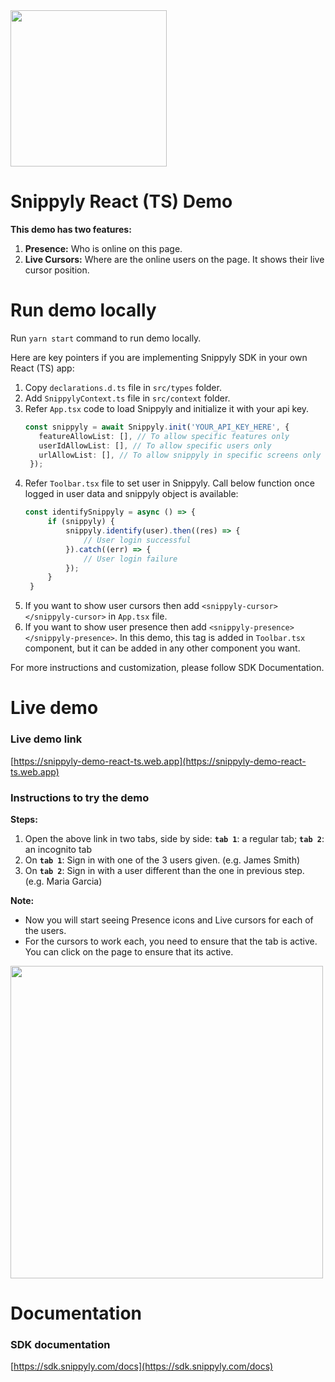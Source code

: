 <img src="https://snippyly.com/assets/logo/logo_colored_black.svg" width="250">


# Snippyly React (TS) Demo
**This demo has two features:**
1. **Presence:** Who is online on this page.
2. **Live Cursors:** Where are the online users on the page. It shows their live cursor position.

# Run demo locally

Run `yarn start` command to run demo locally.

Here are key pointers if you are implementing Snippyly SDK in your own React (TS) app:

1. Copy `declarations.d.ts` file in `src/types` folder.
2. Add `SnippylyContext.ts` file in `src/context` folder.
3. Refer `App.tsx` code to load Snippyly and initialize it with your api key.
   ```ts
   const snippyly = await Snippyly.init('YOUR_API_KEY_HERE', {
      featureAllowList: [], // To allow specific features only
      userIdAllowList: [], // To allow specific users only
      urlAllowList: [], // To allow snippyly in specific screens only
    });
   ```
4. Refer `Toolbar.tsx` file to set user in Snippyly. Call below function once logged in user data and snippyly object is available:
   ```ts
   const identifySnippyly = async () => {
        if (snippyly) {
            snippyly.identify(user).then((res) => {
                // User login successful
            }).catch((err) => {
                // User login failure
            });
        }
    }
   ```
5. If you want to show user cursors then add `<snippyly-cursor></snippyly-cursor>` in `App.tsx` file.
6. If you want to show user presence then add `<snippyly-presence></snippyly-presence>`. In this demo, this tag is added in `Toolbar.tsx` component, but it can be added in any other component you want.

For more instructions and customization, please follow SDK Documentation.

# Live demo

### Live demo link
[https://snippyly-demo-react-ts.web.app](https://snippyly-demo-react-ts.web.app)

### Instructions to try the demo

**Steps:**
1. Open the above link in two tabs, side by side: **`tab 1`**: a regular tab; **`tab 2`**: an incognito tab
2. On **`tab 1`**: Sign in with one of the 3 users given. (e.g. James Smith)
3. On **`tab 2`**: Sign in with a user different than the one in previous step. (e.g. Maria Garcia)

**Note:**
* Now you will start seeing Presence icons and Live cursors for each of the users.
* For the cursors to work each, you need to ensure that the tab is active. You can click on the page to ensure that its active.

<img src="https://snippyly.com/assets/images/react-demo.gif" width="500">



# Documentation

### SDK documentation
[https://sdk.snippyly.com/docs](https://sdk.snippyly.com/docs)

